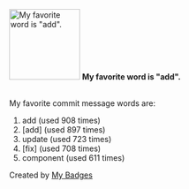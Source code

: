 <img src="https://my-badges.github.io/my-badges/favorite-word.png" alt="My favorite word is &quot;add&quot;." title="My favorite word is &quot;add&quot;." width="128">
<strong>My favorite word is &quot;add&quot;.</strong>
<br><br>

My favorite commit message words are:

1. add (used 908 times)
2. [add] (used 897 times)
3. update (used 723 times)
4. [fix] (used 708 times)
5. component (used 611 times)


Created by <a href="https://github.com/my-badges/my-badges">My Badges</a>